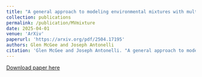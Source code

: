 ```yaml
---
title: "A general approach to modeling environmental mixtures with multivariate outcomes"
collection: publications
permalink: /publication/MVmixture
date: 2025-04-01
venue: 'ArXiv'
paperurl: 'https://arxiv.org/pdf/2504.17195'
authors: Glen McGee and Joseph Antonelli
citation: 'Glen McGee and Joseph Antonelli. "A general approach to modeling environmental mixtures with multivariate outcomes." arXiv preprint arXiv:2504.17195 (2025).'
---
```


[Download paper here](https://arxiv.org/pdf/2504.17195)
